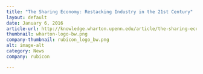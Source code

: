 ```yaml
---
title: "The Sharing Economy: Restacking Industry in the 21st Century"
layout: default
date: January 6, 2016
article-url: http://knowledge.wharton.upenn.edu/article/the-sharing-economy-a-new-way-of-doing-business/
thumbnail: wharton-logo-bw.png
company-thumbnail: rubicon_logo_bw.png
alt: image-alt
category: News
company: rubicon

---
```

